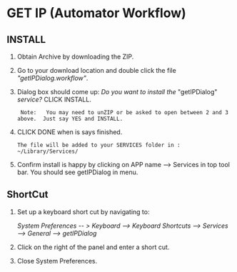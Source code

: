 GET IP (Automator Workflow)
=================

INSTALL
------

1. Obtain Archive by downloading the ZIP.

2. Go to your download location and double click the file *"getIPDialog.workflow"*.

3. Dialog box should come up: *Do you want to install the* "getIPDialog" *service?* CLICK INSTALL.

		Note: 	You may need to unZIP or be asked to open between 2 and 3 above.  Just say YES and INSTALL.

4.  CLICK DONE when is says finished.



		The file will be added to your SERVICES folder in :
		~/Library/Services/

5. Confirm install is happy by clicking on APP name --> Services in top tool bar.  You should see getIPDialog in menu.

ShortCut
--------
1. 	Set up a keyboard short cut by navigating to:

    *System Preferences -- > Keyboard --> Keyboard Shortcuts --> Services --> General --> getIPDialog*

2. 	Click on the right of the panel and enter a short cut.
	
3. 	Close System Preferences.



